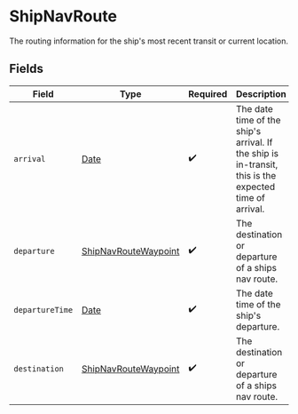 # ShipNavRoute

The routing information for the ship's most recent transit or current location.


## Fields

| Field                                                                                                 | Type                                                                                                  | Required                                                                                              | Description                                                                                           |
| ----------------------------------------------------------------------------------------------------- | ----------------------------------------------------------------------------------------------------- | ----------------------------------------------------------------------------------------------------- | ----------------------------------------------------------------------------------------------------- |
| `arrival`                                                                                             | [Date](https://developer.mozilla.org/en-US/docs/Web/JavaScript/Reference/Global_Objects/Date)         | :heavy_check_mark:                                                                                    | The date time of the ship's arrival. If the ship is in-transit, this is the expected time of arrival. |
| `departure`                                                                                           | [ShipNavRouteWaypoint](../../models/shared/shipnavroutewaypoint.md)                                   | :heavy_check_mark:                                                                                    | The destination or departure of a ships nav route.                                                    |
| `departureTime`                                                                                       | [Date](https://developer.mozilla.org/en-US/docs/Web/JavaScript/Reference/Global_Objects/Date)         | :heavy_check_mark:                                                                                    | The date time of the ship's departure.                                                                |
| `destination`                                                                                         | [ShipNavRouteWaypoint](../../models/shared/shipnavroutewaypoint.md)                                   | :heavy_check_mark:                                                                                    | The destination or departure of a ships nav route.                                                    |
